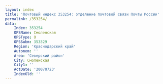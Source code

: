```yaml
---
layout: index
title: 'Почтовый индекс 353254: отделение почтовой связи Почты России'
permalink: /353254/
data:
    Index: 353254
    OPSName: Смоленская
    OPSType: О
    OPSSubm: 353329
    Region: 'Краснодарский край'
    Autonom: ''
    Area: 'Северский район'
    City: Смоленская
    City1: ''
    ActDate: '20070723'
    IndexOld: ''
---
```

